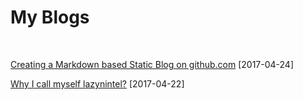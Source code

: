 
My Blogs
========

<br/>

[Creating a Markdown based Static Blog on github.com][2] [2017-04-24]

[2]:<static-markdown-blog.html> "Blog using markdown!"

[Why I call myself lazynintel?][1] [2017-04-22]

[1]:<lazynintel.html> "Why I call myself lazynintel?"


<!--
##[Blog 2][blog2]
[blog2]:<blog2.html> "blog 1"
-->





